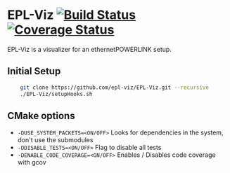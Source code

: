 # EPL-Viz [![Build Status](https://travis-ci.org/epl-viz/EPL-Viz.svg?branch=master)](https://travis-ci.org/epl-viz/EPL-Viz) [![Coverage Status](https://coveralls.io/repos/github/epl-viz/EPL-Viz/badge.svg?branch=master)](https://coveralls.io/github/epl-viz/EPL-Viz?branch=master)

EPL-Viz is a visualizer for an ethernetPOWERLINK setup.

## Initial Setup
```bash
    git clone https://github.com/epl-viz/EPL-Viz.git --recursive
    ./EPL-Viz/setupHooks.sh
```

## CMake options

  - `-DUSE_SYSTEM_PACKETS=<ON/OFF>` Looks for dependencies in the system, don't use the submodules
  - `-DDISABLE_TESTS=<ON/OFF>` Flag to disable all tests
  - `-DENABLE_CODE_COVERAGE=<ON/OFF>` Enables / Disables code coverage with gcov
